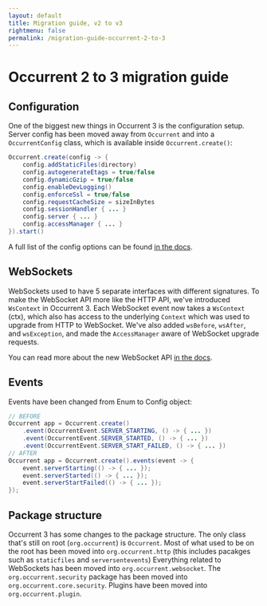 ```yaml
---
layout: default
title: Migration guide, v2 to v3
rightmenu: false
permalink: /migration-guide-occurrent-2-to-3
---
```


<h1 class="no-margin-top">Occurrent 2 to 3 migration guide</h1>

## Configuration
One of the biggest new things in Occurrent 3 is the configuration setup.
Server config has been moved away from `Occurrent` and into a `OccurrentConfig` class, which is
available inside `Occurrent.create()`:

```java
Occurrent.create(config -> {
    config.addStaticFiles(directory)
    config.autogenerateEtags = true/false
    config.dynamicGzip = true/false
    config.enableDevLogging()
    config.enforceSsl = true/false
    config.requestCacheSize = sizeInBytes
    config.sessionHandler { ... }
    config.server { ... }
    config.accessManager { ... }
}).start()
```

A full list of the config options can be found [in the docs](/documentation#configuration).

## WebSockets
WebSockets used to have 5 separate interfaces with different signatures.
To make the WebSocket API more like the HTTP API, we've introduced `WsContext` in Occurrent 3.
Each WebSocket event now takes a `WsContext` (ctx), which also has access to the underlying `Context`
which was used to upgrade from HTTP to WebSocket. We've also added `wsBefore`, `wsAfter`, and `wsException`, and made the
`AccessManager` aware of WebSocket upgrade requests.

You can read more about the new WebSocket API [in the docs](/documentation#websockets).

## Events
Events have been changed from Enum to Config object:

```java
// BEFORE
Occurrent app = Occurrent.create()
    .event(OccurrentEvent.SERVER_STARTING, () -> { ... })
    .event(OccurrentEvent.SERVER_STARTED, () -> { ... })
    .event(OccurrentEvent.SERVER_START_FAILED, () -> { ... })
// AFTER
Occurrent app = Occurrent.create().events(event -> {
    event.serverStarting(() -> { ... });
    event.serverStarted(() -> { ... });
    event.serverStartFailed(() -> { ... });
});
```

## Package structure
Occurrent 3 has some changes to the package structure. The only class that's still on root (`org.occurrent`) is `Occurrent`.
Most of what used to be on the root has been moved into `org.occurrent.http` (this includes pacakges such as `staticfiles` and `serversentevents`)
Everything related to WebSockets has been moved into `org.occurrent.websocket`.
The `org.occurrent.security` package has been moved into `org.occurrent.core.security`. Plugins have been moved into `org.occurrent.plugin`.
